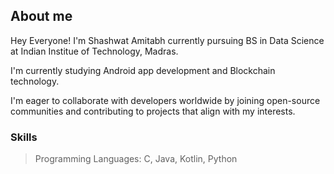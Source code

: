 ## About me 
Hey Everyone! I'm Shashwat Amitabh currently pursuing BS in Data Science at Indian Institue of Technology, Madras.

I'm currently studying Android app development and Blockchain technology. 

I'm eager to collaborate with developers worldwide by joining open-source communities and contributing to projects that align with my interests.


### Skills

> Programming Languages: C, Java, Kotlin, Python


<!--
**123-Shashwat/123-Shashwat** is a ✨ _special_ ✨ repository because its `README.md` (this file) appears on your GitHub profile.


-->

